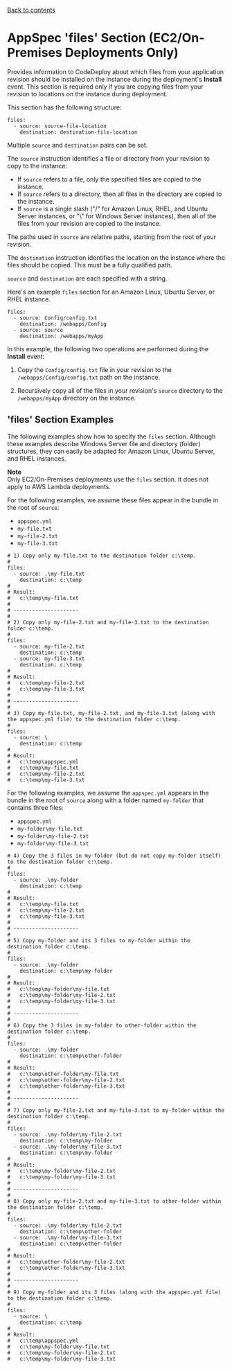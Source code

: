 [Back to contents](index.md)

# AppSpec 'files' Section \(EC2/On\-Premises Deployments Only\)<a name="reference-appspec-file-structure-files"></a>

Provides information to CodeDeploy about which files from your application revision should be installed on the instance during the deployment's **Install** event\. This section is required only if you are copying files from your revision to locations on the instance during deployment\. 

This section has the following structure:

```
files:
  - source: source-file-location
    destination: destination-file-location
```

Multiple `source` and `destination` pairs can be set\.

The `source` instruction identifies a file or directory from your revision to copy to the instance:
+ If `source` refers to a file, only the specified files are copied to the instance\.
+ If `source` refers to a directory, then all files in the directory are copied to the instance\.
+ If `source` is a single slash \("/" for Amazon Linux, RHEL, and Ubuntu Server instances, or "\\" for Windows Server instances\), then all of the files from your revision are copied to the instance\.

The paths used in `source` are relative paths, starting from the root of your revision\.

The `destination` instruction identifies the location on the instance where the files should be copied\. This must be a fully qualified path\.

`source` and `destination` are each specified with a string\.

Here's an example `files` section for an Amazon Linux, Ubuntu Server, or RHEL instance\.

```
files:
  - source: Config/config.txt
    destination: /webapps/Config
  - source: source
    destination: /webapps/myApp
```

In this example, the following two operations are performed during the **Install** event:

1. Copy the `Config/config.txt` file in your revision to the `/webapps/Config/config.txt` path on the instance\.

1. Recursively copy all of the files in your revision's `source` directory to the `/webapps/myApp` directory on the instance\.

## 'files' Section Examples<a name="reference-appspec-file-structure-files-examples"></a>

The following examples show how to specify the `files` section\. Although these examples describe Windows Server file and directory \(folder\) structures, they can easily be adapted for Amazon Linux, Ubuntu Server, and RHEL instances\.

**Note**  
Only EC2/On\-Premises deployments use the `files` section\. It does not apply to AWS Lambda deployments\.

For the following examples, we assume these files appear in the bundle in the root of `source`:
+ `appspec.yml`
+ `my-file.txt`
+ `my-file-2.txt`
+ `my-file-3.txt`

```
# 1) Copy only my-file.txt to the destination folder c:\temp.
#
files:
  - source: .\my-file.txt
    destination: c:\temp
#
# Result:
#   c:\temp\my-file.txt
#
# ---------------------
#
# 2) Copy only my-file-2.txt and my-file-3.txt to the destination folder c:\temp.
#
files:
  - source: my-file-2.txt
    destination: c:\temp
  - source: my-file-3.txt
    destination: c:\temp
#
# Result:
#   c:\temp\my-file-2.txt
#   c:\temp\my-file-3.txt
#
# ---------------------
#
# 3) Copy my-file.txt, my-file-2.txt, and my-file-3.txt (along with the appspec.yml file) to the destination folder c:\temp.
#
files:
  - source: \
    destination: c:\temp
#
# Result:
#   c:\temp\appspec.yml
#   c:\temp\my-file.txt
#   c:\temp\my-file-2.txt
#   c:\temp\my-file-3.txt
```

For the following examples, we assume the `appspec.yml` appears in the bundle in the root of `source` along with a folder named `my-folder` that contains three files:
+ `appspec.yml`
+ `my-folder\my-file.txt`
+ `my-folder\my-file-2.txt`
+ `my-folder\my-file-3.txt`

```
# 4) Copy the 3 files in my-folder (but do not copy my-folder itself) to the destination folder c:\temp. 
#
files:
  - source: .\my-folder
    destination: c:\temp
#
# Result:
#   c:\temp\my-file.txt
#   c:\temp\my-file-2.txt
#   c:\temp\my-file-3.txt
#
# ---------------------
#
# 5) Copy my-folder and its 3 files to my-folder within the destination folder c:\temp.
#
files:
  - source: .\my-folder
    destination: c:\temp\my-folder
#
# Result:
#   c:\temp\my-folder\my-file.txt
#   c:\temp\my-folder\my-file-2.txt
#   c:\temp\my-folder\my-file-3.txt
#
# ---------------------
#
# 6) Copy the 3 files in my-folder to other-folder within the destination folder c:\temp.
#
files:
  - source: .\my-folder
    destination: c:\temp\other-folder
#
# Result:
#   c:\temp\other-folder\my-file.txt
#   c:\temp\other-folder\my-file-2.txt
#   c:\temp\other-folder\my-file-3.txt	
#
# ---------------------
#
# 7) Copy only my-file-2.txt and my-file-3.txt to my-folder within the destination folder c:\temp.
#
files:
  - source: .\my-folder\my-file-2.txt
    destination: c:\temp\my-folder
  - source: .\my-folder\my-file-3.txt
    destination: c:\temp\my-folder
#
# Result:
#   c:\temp\my-folder\my-file-2.txt
#   c:\temp\my-folder\my-file-3.txt
#
# ---------------------
#
# 8) Copy only my-file-2.txt and my-file-3.txt to other-folder within the destination folder c:\temp.
#
files:
  - source: .\my-folder\my-file-2.txt
    destination: c:\temp\other-folder
  - source: .\my-folder\my-file-3.txt
    destination: c:\temp\other-folder
#
# Result:
#   c:\temp\other-folder\my-file-2.txt
#   c:\temp\other-folder\my-file-3.txt
#
# ---------------------
#
# 9) Copy my-folder and its 3 files (along with the appspec.yml file) to the destination folder c:\temp.
#
files:
  - source: \
    destination: c:\temp
#
# Result:
#   c:\temp\appspec.yml
#   c:\temp\my-folder\my-file.txt
#   c:\temp\my-folder\my-file-2.txt
#   c:\temp\my-folder\my-file-3.txt
```